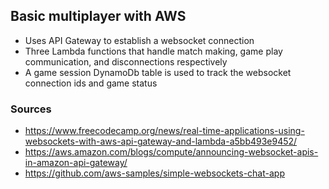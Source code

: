 ## Basic multiplayer with AWS

* Uses API Gateway to establish a websocket connection 
* Three Lambda functions that handle match making, game play communication, and disconnections respectively
* A game session DynamoDb table is used to track the websocket connection ids and game status


### Sources ###

* https://www.freecodecamp.org/news/real-time-applications-using-websockets-with-aws-api-gateway-and-lambda-a5bb493e9452/
* https://aws.amazon.com/blogs/compute/announcing-websocket-apis-in-amazon-api-gateway/
* https://github.com/aws-samples/simple-websockets-chat-app

